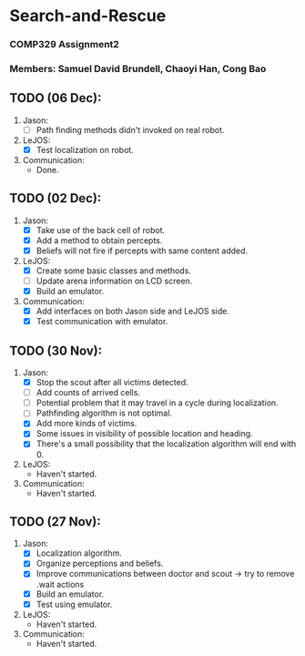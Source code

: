 # Search-and-Rescue
### COMP329 Assignment2

### Members: Samuel David Brundell, Chaoyi Han, Cong Bao

## TODO (06 Dec):
1. Jason:
    - [ ] Path finding methods didn't invoked on real robot.
2. LeJOS:
    - [X] Test localization on robot.
3. Communication:
    - Done.

## TODO (02 Dec):
1. Jason:
    - [X] Take use of the back cell of robot.
    - [X] Add a method to obtain percepts.
    - [X] Beliefs will not fire if percepts with same content added.
2. LeJOS:
    - [X] Create some basic classes and methods.
    - [ ] Update arena information on LCD screen.
    - [X] Build an emulator.
3. Communication:
    - [X] Add interfaces on both Jason side and LeJOS side.
    - [X] Test communication with emulator.

## TODO (30 Nov):
1. Jason:
    - [X] Stop the scout after all victims detected.
    - [ ] Add counts of arrived cells.
    - [ ] Potential problem that it may travel in a cycle during localization.
    - [ ] Pathfinding algorithm is not optimal.
    - [X] Add more kinds of victims.
    - [X] Some issues in visibility of possible location and heading.
    - [X] There's a small possibility that the localization algorithm will end with 0.
2. LeJOS:
    - Haven't started.
3. Communication:
    - Haven't started.

## TODO (27 Nov):
1. Jason:
    - [X] Localization algorithm.
    - [X] Organize perceptions and beliefs.
    - [X] Improve communications between doctor and scout -> try to remove .wait actions
    - [X] Build an emulator.
    - [X] Test using emulator.
2. LeJOS:
    - Haven't started.
3. Communication:
    - Haven't started.
